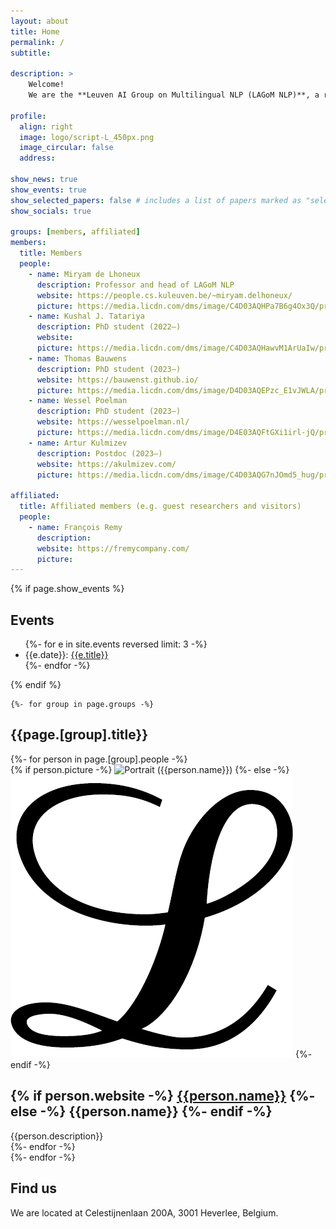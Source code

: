 ```yaml
---
layout: about
title: Home
permalink: /
subtitle: 

description: >
    Welcome!
    We are the **Leuven AI Group on Multilingual NLP (LAGoM NLP)**, a research lab at the [Department of Computer Science](https://wms.cs.kuleuven.be/cs/english) at the University of Leuven (KU Leuven), directed by Prof. Dr. Miryam de Lhoneux.

profile:
  align: right
  image: logo/script-L_450px.png
  image_circular: false
  address: 

show_news: true
show_events: true
show_selected_papers: false # includes a list of papers marked as "selected={true}"
show_socials: true

groups: [members, affiliated]
members:
  title: Members
  people:
    - name: Miryam de Lhoneux
      description: Professor and head of LAGoM NLP
      website: https://people.cs.kuleuven.be/~miryam.delhoneux/
      picture: https://media.licdn.com/dms/image/C4D03AQHPa7B6g4Ox3Q/profile-displayphoto-shrink_800_800/0/1549982999930?e=1709164800&v=beta&t=2CCKSDKBNkRWdmJNjWyc02FMJkwZPqHPtl7-yccPROo
    - name: Kushal J. Tatariya
      description: PhD student (2022–)
      website: 
      picture: https://media.licdn.com/dms/image/C4D03AQHawvM1ArUaIw/profile-displayphoto-shrink_800_800/0/1647871572663?e=1709164800&v=beta&t=L93kvzwuP2pQ9dcgTieC8LK6X1gJYd2ZZnFs-HDgIw8
    - name: Thomas Bauwens
      description: PhD student (2023–)
      website: https://bauwenst.github.io/
      picture: https://media.licdn.com/dms/image/D4D03AQEPzc_E1vJWLA/profile-displayphoto-shrink_800_800/0/1689027640596?e=1709164800&v=beta&t=IyBRnnVg0fg0M403BnxxCtRZp00kM1kVidvG_chCvkQ
    - name: Wessel Poelman
      description: PhD student (2023–)
      website: https://wesselpoelman.nl/
      picture: https://media.licdn.com/dms/image/D4E03AQFtGXi1irl-jQ/profile-displayphoto-shrink_800_800/0/1682423889310?e=1709164800&v=beta&t=K3L2ejprWwYfXFKRZSCRoO27sjG0juecLW6IIsnZEak
    - name: Artur Kulmizev
      description: Postdoc (2023–)
      website: https://akulmizev.com/
      picture: https://media.licdn.com/dms/image/C4D03AQG7nJOmd5_hug/profile-displayphoto-shrink_800_800/0/1549986124762?e=1709164800&v=beta&t=6OTo8MeyFuj7M7bikApnsiv1qVEi1OR-s00jhV8fbLI

affiliated:
  title: Affiliated members (e.g. guest researchers and visitors)
  people:
    - name: François Remy
      description: 
      website: https://fremycompany.com/
      picture: 
---
```


<!-- What follows will be put after the description box (see the about.html template). -->

<div id="main-body" class="projects">
<!--
  <h2 class="category">News</h2>
  <ul>
    <li>No news yet. Stay tuned!</li>
  </ul>
-->
    {% if page.show_events %}
    <h2 class="category">Events</h2>
    <ul>
        {%- for e in site.events reversed limit: 3 -%}
            <li>{{e.date}}: <a href="{{e.url}}">{{e.title}}</a></li>
        {%- endfor -%}
    </ul>
    {% endif %}

    {%- for group in page.groups -%}
  <h2 class="category">{{page.[group].title}}</h2>
    <div class="grid">
      {%- for person in page.[group].people -%}
          <article class="grid-item card">
            {% if person.picture -%}
                <img class="avatar" src="{% if person.picture contains '://' %}{{person.picture}}{% else %}{{ person.picture | prepend: '/assets/img/' }}{% endif %}" alt="Portrait ({{person.name}})" width="auto" height="auto">
            {%- else -%}
              <img class="avatar" src="/assets/img/logo/script-L_450px.png" alt="Portrait ({{person.name}})" width="auto" height="auto">
            {%- endif -%}
          <div class="card-body">
            <!-- <h2 class="card-title">{{person.name}}</h2> -->
            <h2 class="card-title">
              {% if person.website -%}
                <a href="{{person.website}}">{{person.name}}</a>
              {%- else -%}
                {{person.name}}
              {%- endif -%}
            </h2>
            <div class="card-text">
              {{person.description}}
            </div>
          </div>
          </article>
      {%- endfor -%}
    </div>
  {%- endfor -%}

<!--
  <h2 class="category">Funding</h2>
  Our research is supported by:
  <ul>
    <li><a href="https://erc.europa.eu/homepage">European Research Council (ERC)</a> project <a href="https://mainlp.github.io/projects/#ongoingproj">DIALECT</a></li>
    <li><a href="https://dff.dk/en">Danmarks Frie Forskningsfond (DFF)</a>, Sapere Aude Research Leader grant</li>
    <li><a href="https://www.bayern.de/politik/hightech-agenda/">Bayerische Staatsregierung HTA</a></li>
    <li><a href="https://mcml.ai/">Munich Center for Machine Learning (MCML)</a></li>
    <li><a href="https://www.bidt.digital/">Bayerisches Forschungsinstitut für Digitale Transformation (bidt)</a></li>
  </ul>
-->  
  <h2 class="category">Find us</h2>
  We are located at Celestijnenlaan 200A, 3001 Heverlee, Belgium.<br/>
</div>
